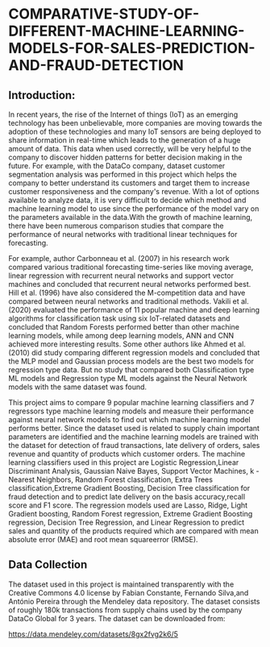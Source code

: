 # COMPARATIVE-STUDY-OF-DIFFERENT-MACHINE-LEARNING-MODELS-FOR-SALES-PREDICTION-AND-FRAUD-DETECTION

## Introduction:
In recent years, the rise of the Internet of things (IoT) as an emerging technology has been unbelievable, more companies are moving 
towards the adoption of these technologies and many IoT sensors are being deployed to share information in real-time which leads to 
the generation of a huge amount of data. This data when used correctly, will be very helpful to the company to discover hidden patterns 
for better decision making in the future. For example, with the DataCo company, dataset customer segmentation analysis was performed in 
this project which helps the company to better understand its customers and target them to increase customer responsiveness and the 
company's revenue. With a lot of options available to analyze data, it is very difficult to decide which method and machine learning 
model to use since the performance of the model vary on the parameters available in the data.With the growth of machine learning, there 
have been numerous comparison studies that compare the performance of neural networks with traditional linear techniques for forecasting. 

For example, author Carbonneau et al. (2007) in his research work compared various traditional forecasting time-series like moving average, linear regression with recurrent neural networks and support vector machines and concluded that recurrent neural networks performed best. Hill et al. (1996) have also considered the M-competition data and have compared between neural networks and traditional methods. Vakili et al. (2020) evaluated the performance of 11 popular machine and deep learning algorithms for classification task using six IoT-related datasets and concluded that Random Forests performed better than other machine learning models, while among deep learning models, ANN and CNN achieved more interesting results. Some other authors like Ahmed et al. (2010) did study comparing different regression models and concluded that the MLP model and Gaussian process models are the best two models for regression type data. But no study that compared both Classification type ML models and Regression type ML models against the Neural Network models with the same dataset was found.

This project aims to compare 9 popular machine learning classifiers and 7 regressors type machine learning models and measure their performance against neural network models to find out which machine learning model performs better. Since the dataset used is related to supply chain important parameters are identified and the machine learning models are trained with the dataset for detection of fraud transactions, late delivery of orders, sales revenue and quantity of products which customer orders. The machine learning classifiers used in this project are Logistic Regression,Linear Discriminant Analysis, Gaussian Naive Bayes, Support Vector Machines, k - Nearest Neighbors, Random Forest classification, Extra Trees classification,Extreme Gradient Boosting, Decision Tree classification for fraud detection and to predict late delivery on the basis accuracy,recall score and F1 score. The regression models used are Lasso, Ridge, Light Gradient boosting, Random Forest regression, Extreme Gradient Boosting regression, Decision Tree Regression, and Linear Regression to predict sales and quantity of the products required which are compared with mean absolute error (MAE) and root mean squareerror (RMSE).

## Data Collection
The dataset used in this project is maintained transparently with the Creative Commons 4.0 license by Fabian Constante, Fernando Silva,and António Pereira through the Mendeley data repository. The dataset consists of roughly 180k transactions from supply chains used by the company DataCo Global for 3 years. The dataset can be downloaded from:

https://data.mendeley.com/datasets/8gx2fvg2k6/5

